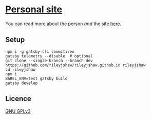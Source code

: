 # [Personal site](https://rileyjshaw.com)

You can read more about the person _and_ the site [here](https://rileyjshaw.com/about).

## Setup

```
npm i -g gatsby-cli commitizen
gatsby telemetry --disable  # optional
git clone --single-branch --branch dev https://github.com/rileyjshaw/rileyjshaw.github.io rileyjshaw
cd rileyjshaw
npm i
BABEL_ENV=test gatsby build
gatsby develop
```

## Licence

[GNU GPLv3](./COPYING)
